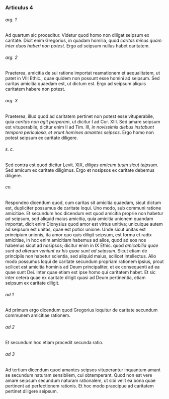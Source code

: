 ### Articulus 4

###### arg. 1
Ad quartum sic proceditur. Videtur quod homo non diligat seipsum ex caritate. Dicit enim Gregorius, in quadam homilia, quod *caritas minus quam inter duos haberi non potest*. Ergo ad seipsum nullus habet caritatem.

###### arg. 2
Praeterea, amicitia de sui ratione importat reamationem et aequalitatem, ut patet in VIII Ethic., quae quidem non possunt esse homini ad seipsum. Sed caritas amicitia quaedam est, ut dictum est. Ergo ad seipsum aliquis caritatem habere non potest.

###### arg. 3
Praeterea, illud quod ad caritatem pertinet non potest esse vituperabile, quia *caritas non agit perperam*, ut dicitur I ad Cor. XIII. Sed amare seipsum est vituperabile, dicitur enim II ad Tim. III, *in novissimis diebus instabunt tempora periculosa, et erunt homines amantes seipsos*. Ergo homo non potest seipsum ex caritate diligere.

###### s. c.
Sed contra est quod dicitur Levit. XIX, *diliges amicum tuum sicut teipsum*. Sed amicum ex caritate diligimus. Ergo et nosipsos ex caritate debemus diligere.

###### co.
Respondeo dicendum quod, cum caritas sit amicitia quaedam, sicut dictum est, dupliciter possumus de caritate loqui. Uno modo, sub communi ratione amicitiae. Et secundum hoc dicendum est quod amicitia proprie non habetur ad seipsum, sed aliquid maius amicitia, quia amicitia unionem quandam importat, dicit enim Dionysius quod amor est virtus unitiva; unicuique autem ad seipsum est unitas, quae est potior unione. Unde sicut unitas est principium unionis, ita amor quo quis diligit seipsum, est forma et radix amicitiae, in hoc enim amicitiam habemus ad alios, quod ad eos nos habemus sicut ad nosipsos; dicitur enim in IX Ethic. quod *amicabilia quae sunt ad alterum veniunt ex his quae sunt ad seipsum*. Sicut etiam de principiis non habetur scientia, sed aliquid maius, scilicet intellectus. Alio modo possumus loqui de caritate secundum propriam rationem ipsius, prout scilicet est amicitia hominis ad Deum principaliter, et ex consequenti ad ea quae sunt Dei. Inter quae etiam est ipse homo qui caritatem habet. Et sic inter cetera quae ex caritate diligit quasi ad Deum pertinentia, etiam seipsum ex caritate diligit.

###### ad 1
Ad primum ergo dicendum quod Gregorius loquitur de caritate secundum communem amicitiae rationem.

###### ad 2
Et secundum hoc etiam procedit secunda ratio.

###### ad 3
Ad tertium dicendum quod amantes seipsos vituperantur inquantum amant se secundum naturam sensibilem, cui obtemperant. Quod non est vere amare seipsum secundum naturam rationalem, ut sibi velit ea bona quae pertinent ad perfectionem rationis. Et hoc modo praecipue ad caritatem pertinet diligere seipsum.

